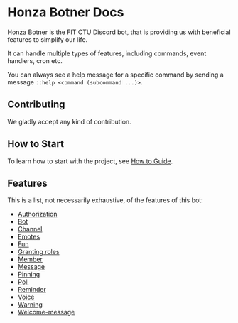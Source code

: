 ﻿# Honza Botner Docs

Honza Botner is the FIT CTU Discord bot,
that is providing us with beneficial features to simplify our life.

It can handle multiple types of features, including commands, event handlers, cron etc.

You can always see a help message for a specific command by sending a message `::help <command (subcommand ...)>`.

## Contributing

We gladly accept any kind of contribution.

## How to Start

To learn how to start with the project,
see [How to Guide](howto.md).

## Features

This is a list, not necessarily exhaustive, of the features of this bot:

- [Authorization](features/authorization.md)
- [Bot](features/bot.md)
- [Channel](features/channel.md)
- [Emotes](features/emotes.md)
- [Fun](features/fun.md)
- [Granting roles](features/granting-roles.md)
- [Member](features/member.md)
- [Message](features/message.md)
- [Pinning](features/pinning.md)
- [Poll](features/poll.md)
- [Reminder](features/reminder.md)
- [Voice](features/voice.md)
- [Warning](features/warning.md)
- [Welcome-message](features/welcome-message.md)
